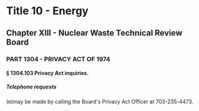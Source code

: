 
# Title 10 - Energy
## Chapter XIII - Nuclear Waste Technical Review Board
### PART 1304 - PRIVACY ACT OF 1974
#### § 1304.103 Privacy Act inquiries.
##### Telephone requests

(e)may be made by calling the Board's Privacy Act Officer at 703-235-4473.
